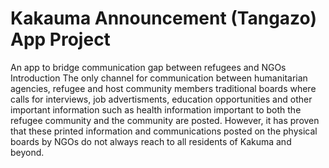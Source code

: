 # Kakauma Announcement (Tangazo) App Project
An app to bridge communication gap between refugees and NGOs
Introduction
The only channel for communication between  humanitarian agencies, refugee and host community members traditional boards where calls for interviews, job advertisments, education opportunities and other important information such as health information important to both the refugee community and the community are posted.  However, it has proven that these printed information and communications posted on the physical boards by NGOs do not always reach to all residents of Kakuma and beyond.
